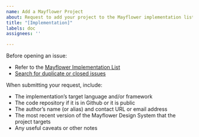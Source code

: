 ```yaml
---
name: Add a Mayflower Project
about: Request to add your project to the Mayflower implementation list
title: "[Implementation]"
labels: doc
assignees: ''

---
```


Before opening an issue:

- Refer to the [Mayflower Implementation List](https://massgovdigital.gitbook.io/mayflower/)
- [Search for duplicate or closed issues](https://github.com/massgov/mayflower/issues?utf8=%E2%9C%93&q=is%3Aissue)

When submitting your request, include:

* The implementation’s target language and/or framework
* The code repository if it is in Github or it is public
* The author’s name \(or alias\) and contact URL or email address
* The most recent version of the Mayflower Design System that the project targets
* Any useful caveats or other notes
